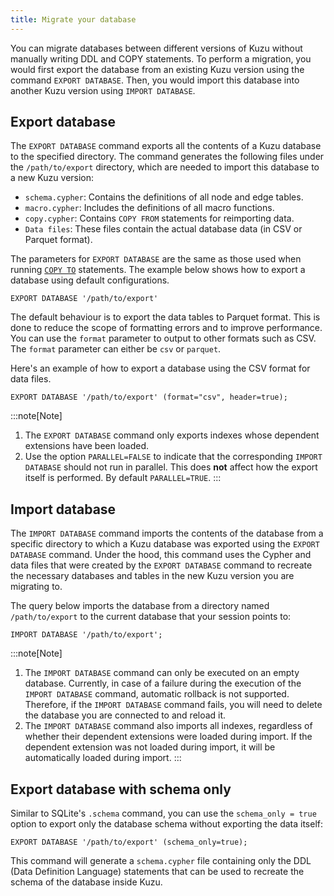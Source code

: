 ```yaml
---
title: Migrate your database
---
```


You can migrate databases between different versions of Kuzu without manually writing DDL and COPY statements.
To perform a migration, you would first export the database from an existing Kuzu version using the command `EXPORT DATABASE`.
Then, you would import this database into another Kuzu version using `IMPORT DATABASE`.

## Export database

The `EXPORT DATABASE` command exports all the contents of a Kuzu database to the specified directory.
The command generates the following files under the `/path/to/export` directory, which
are needed to import this database to a new Kuzu version:  
- `schema.cypher`: Contains the definitions of all node and edge tables.
- `macro.cypher`: Includes the definitions of all macro functions.
- `copy.cypher`: Contains `COPY FROM` statements for reimporting data.
- `Data files`: These files contain the actual database data (in CSV or Parquet format).

The parameters for `EXPORT DATABASE` are the same as those used
when running [`COPY TO`](/export) statements. The example below shows how to export a database using default configurations.
```cypher
EXPORT DATABASE '/path/to/export'
```
The default behaviour is to export the data tables to Parquet format. This is done to reduce the scope of formatting errors and to improve performance. You can use the `format` parameter to output to other formats such as CSV.
The `format` parameter can either be `csv` or `parquet`.

Here's an example of how to export a database
using the CSV format for data files.

```cypher
EXPORT DATABASE '/path/to/export' (format="csv", header=true);
```

:::note[Note]
1. The `EXPORT DATABASE` command only exports indexes whose dependent extensions have been loaded.
2. Use the option `PARALLEL=FALSE` to indicate that the corresponding `IMPORT DATABASE` should not run in parallel. This does **not** affect how the export itself is performed. By default `PARALLEL=TRUE`.
:::

## Import database

The `IMPORT DATABASE` command imports the contents of the database from a specific directory to which
a Kuzu database was exported using the `EXPORT DATABASE` command. Under the hood, this command uses the
Cypher and data files that were created by the `EXPORT DATABASE` command to recreate the necessary databases
and tables in the new Kuzu version you are migrating to.

The query below imports the database from a directory named `/path/to/export` to
the current database that your session points to:
```cypher
IMPORT DATABASE '/path/to/export';
```

:::note[Note]
1. The `IMPORT DATABASE` command can only be executed on an empty database.
Currently, in case of a failure during the execution of the `IMPORT DATABASE` command,
automatic rollback is not supported. Therefore, if the `IMPORT DATABASE` command fails, you will need to delete the 
database you are connected to and reload it.
2. The `IMPORT DATABASE` command also imports all indexes, regardless of whether their dependent extensions were loaded during import. If the dependent extension was not loaded during import, it will be automatically loaded during import.
:::

## Export database with schema only
Similar to SQLite's `.schema` command, you can use the `schema_only = true` option to export only the database schema without exporting the data itself:

```cypher
EXPORT DATABASE '/path/to/export' (schema_only=true);
```
This command will generate a `schema.cypher` file containing only the DDL (Data Definition Language) statements that can be used to recreate the schema of the database inside Kuzu.

